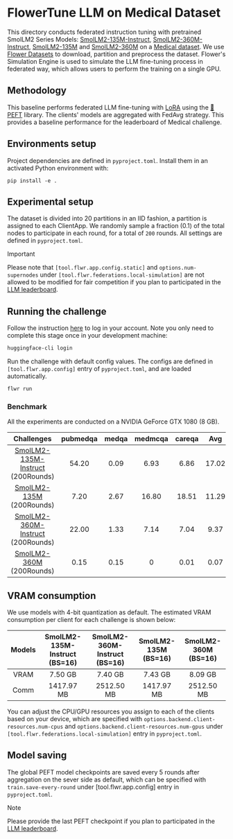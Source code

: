 # FlowerTune LLM on Medical Dataset

This directory conducts federated instruction tuning with pretrained SmolLM2 Series Models: [SmolLM2-135M-Instruct](https://huggingface.co/HuggingFaceTB/SmolLM2-135M-Instruct), [SmolLM2-360M-Instruct](https://huggingface.co/HuggingFaceTB/SmolLM2-360M-Instruct), [SmolLM2-135M](https://huggingface.co/HuggingFaceTB/SmolLM2-135M) and [SmolLM2-360M](https://huggingface.co/HuggingFaceTB/SmolLM2-360M-Instruct) on a [Medical dataset](https://huggingface.co/datasets/medalpaca/medical_meadow_medical_flashcards).
We use [Flower Datasets](https://flower.dev/docs/datasets/) to download, partition and preprocess the dataset.
Flower's Simulation Engine is used to simulate the LLM fine-tuning process in federated way,
which allows users to perform the training on a single GPU.


## Methodology

This baseline performs federated LLM fine-tuning with [LoRA](https://arxiv.org/pdf/2106.09685) using the [🤗PEFT](https://huggingface.co/docs/peft/en/index) library.
The clients' models are aggregated with FedAvg strategy.
This provides a baseline performance for the leaderboard of Medical challenge.


## Environments setup

Project dependencies are defined in `pyproject.toml`. Install them in an activated Python environment with:

```shell
pip install -e .
```

## Experimental setup

The dataset is divided into 20 partitions in an IID fashion, a partition is assigned to each ClientApp.
We randomly sample a fraction (0.1) of the total nodes to participate in each round, for a total of `200` rounds.
All settings are defined in `pyproject.toml`.

> [!IMPORTANT]
> Please note that `[tool.flwr.app.config.static]` and `options.num-supernodes` under `[tool.flwr.federations.local-simulation]` are not allowed to be modified for fair competition if you plan to participated in the [LLM leaderboard](https://flower.ai/benchmarks/llm-leaderboard).


## Running the challenge

Follow the instruction [here](https://huggingface.co/docs/huggingface_hub/en/quick-start#login-command) to log in your account. Note you only need to complete this stage once in your development machine:

```bash
huggingface-cli login
```

Run the challenge with default config values.
The configs are defined in `[tool.flwr.app.config]` entry of `pyproject.toml`, and are loaded automatically.

```bash
flwr run
```

### Benchmark

All the experiments are conducted on a NVIDIA GeForce GTX 1080 (8 GB).

| Challenges                       | pubmedqa   |   medqa    |  medmcqa    |   careqa      |  Avg       |
| :--------:                       | :--------: | :--------: | :--------:  | :--------:    | :--------: |
|[SmolLM2-135M-Instruct](https://drive.google.com/drive/folders/18EAnCevXHU1EcYF_wY6VSUPDDPRDMXtJ?usp=drive_link) (200Rounds) |    54.20   |   0.09     |   6.93      |    6.86       |  17.02     |
|[SmolLM2-135M](https://drive.google.com/drive/folders/1lgFJ6epmAS3MCPInYKkvdSHBejpf2HrT?usp=drive_link) (200Rounds)          |    7.20    |   2.67     |   16.80     |    18.51      |  11.29     |
|[SmolLM2-360M-Instruct](https://drive.google.com/drive/folders/1bacSmrJ3ovkGJ0gckKUYTeGB2wwuBTTG?usp=drive_link) (200Rounds) |   22.00    |   1.33     |   7.14      |    7.04       |   9.37     |
|[SmolLM2-360M](https://drive.google.com/drive/folders/1-NTksp67xJwGgI9vyXrwhfy8gkEEs5xj?usp=drive_link) (200Rounds)          |   0.15     |   0.15     |   0         |    0.01       |   0.07     |

## VRAM consumption

We use models with 4-bit quantization as default. The estimated VRAM consumption per client for each challenge is shown below:

|Models|SmolLM2-135M-Instruct (BS=16)|SmolLM2-360M-Instruct (BS=16) |SmolLM2-135M (BS=16)|SmolLM2-360M (BS=16) |
| :----: | :--------:                | :--------:                   | :--------:         | :--------:          |
|VRAM    |        7.50 GB            |           7.40 GB            |      7.43 GB       |     8.09 GB         |
|Comm    |       1417.97 MB          |          2512.50 MB          |      1417.97 MB    |     2512.50 MB      |

You can adjust the CPU/GPU resources you assign to each of the clients based on your device, which are specified with `options.backend.client-resources.num-cpus` and `options.backend.client-resources.num-gpus` under `[tool.flwr.federations.local-simulation]` entry in `pyproject.toml`.


## Model saving

The global PEFT model checkpoints are saved every 5 rounds after aggregation on the sever side as default, which can be specified with `train.save-every-round` under [tool.flwr.app.config] entry in `pyproject.toml`.

> [!NOTE]
> Please provide the last PEFT checkpoint if you plan to participated in the [LLM leaderboard](https://flower.ai/benchmarks/llm-leaderboard).
